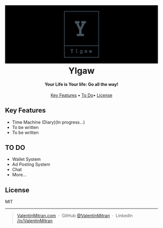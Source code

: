 
<h1 align="center">
  <br>
  <img src="https://raw.githubusercontent.com/ValentinMitran/Ylgaw/master/Ylgaw.png" alt="Ylgaw">
  <br>
  Ylgaw
  <br>
</h1>

<h4 align="center">Your Life is Your life: Go all the way!</h4>

<p align="center">
  <a href="#key-features">Key Features</a> •
  <a href="#to-do">To Do</a>•
  <a href="#license">License</a>
</p>

## Key Features

* Time Machine (Diary)(In progress...)
* To be written
* To be written

## TO DO

* Wallet System
* Ad Posting System
* Chat
* More...

## License

MIT

---

> [ValentinMitran.com](https://www.ValentinMitran.com) &nbsp;&middot;&nbsp;
> GitHub [@ValentinMitran](https://github.com/ValentinMitran) &nbsp;&middot;&nbsp;
> LinkedIn [/in/ValentinMitran](https://www.linkedin.com/in/ValentinMitran)

